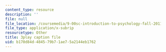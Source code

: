```yaml
---
content_type: resource
description: ''
file: null
file_location: /coursemedia/9-00sc-introduction-to-psychology-fall-2011/b170d84d484579b71ae75a2144eb1762_lanmHS0JwYI.srt
file_type: application/x-subrip
resourcetype: Other
title: 3play caption file
uid: b170d84d-4845-79b7-1ae7-5a2144eb1762
---
```

